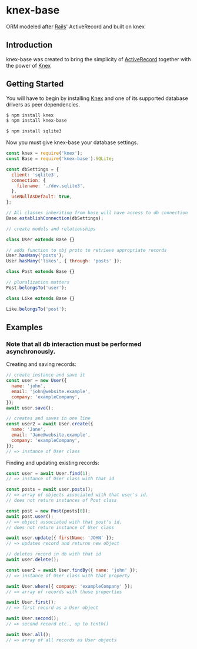 # knex-base

ORM modeled after [Rails][]' ActiveRecord and built on knex

[rails]: https://rubyonrails.org/

## Introduction

knex-base was created to bring the simplicity of [ActiveRecord][]
together with the power of [Knex][]

[activerecord]: https://guides.rubyonrails.org/active_record_basics.html
[knex]: http://knexjs.org

## Getting Started

You will have to begin by installing [Knex][] and one of its supported
database drivers as peer dependencies.

```bash
$ npm install knex
$ npm install knex-base

$ npm install sqlite3
```

Now you must give knex-base your database settings.

```js
const knex = require('knex');
const Base = require('knex-base').SQLite;

const dbSettings = {
  client: 'sqlite3',
  connection: {
    filename: './dev.sqlite3',
  },
  useNullAsDefault: true,
};

// All classes inheriting from base will have access to db connection
Base.establishConnection(dbSettings);

// create models and relationships

class User extends Base {}

// adds function to obj proto to retrieve appropriate records
User.hasMany('posts');
User.hasMany('likes', { through: 'posts' });

class Post extends Base {}

// pluralization matters
Post.belongsTo('user');

class Like extends Base {}

Like.belongsTo('post');
```

## Examples

### Note that all db interaction must be performed asynchronously.

Creating and saving records:

```js
// create instance and save it
const user = new User({
  name: 'john',
  email: 'john@website.example',
  company: 'exampleCompany',
});
await user.save();

// creates and saves in one line
const user2 = await User.create({
  name: 'Jane',
  email: 'Jane@website.example',
  company: 'exampleCompany',
});
// => instance of User class
```

Finding and updating existing records:

```js
const user = await User.find(1);
// => instance of User class with that id

const posts = await user.posts();
// => array of objects associated with that user's id.
// does not return instances of Post class

const post = new Post(posts[0]);
await post.user();
// => object associated with that post's id.
// does not return instance of User class

await user.update({ firstName: 'JOHN' });
// => updates record and returns new object

// deletes record in db with that id
await user.delete();

const user2 = await User.findBy({ name: 'john' });
// => instance of User class with that property

await User.where({ company: 'exampleCompany' });
// => array of records with those properties

await User.first();
// => first record as a User object

await User.second();
// => second record etc., up to tenth()

await User.all();
// => array of all records as User objects
```
